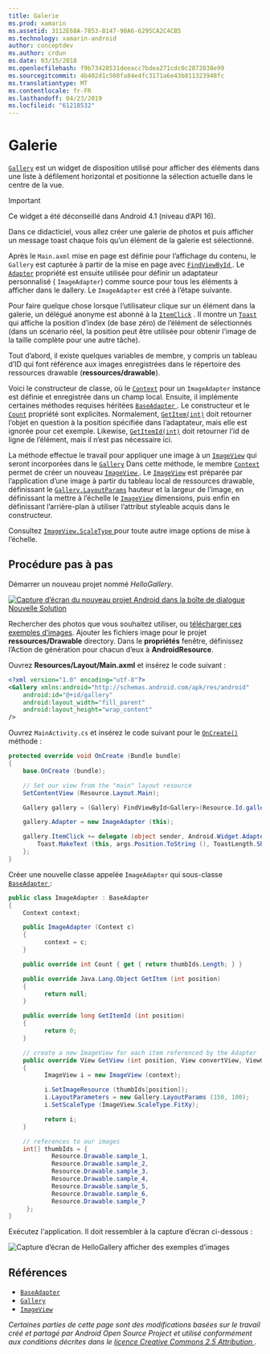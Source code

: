 ```yaml
---
title: Galerie
ms.prod: xamarin
ms.assetid: 3112E68A-7853-B147-90A6-6295CA2C4CB5
ms.technology: xamarin-android
author: conceptdev
ms.author: crdun
ms.date: 03/15/2018
ms.openlocfilehash: f9b73428531deeacc7bdea271cdc0c2872038e99
ms.sourcegitcommit: 4b402d1c508fa84e4fc3171a6e43b811323948fc
ms.translationtype: MT
ms.contentlocale: fr-FR
ms.lasthandoff: 04/23/2019
ms.locfileid: "61218532"
---
```

# <a name="gallery"></a>Galerie

[`Gallery`](https://developer.xamarin.com/api/type/Android.Widget.Gallery/) est un widget de disposition utilisé pour afficher des éléments dans une liste à défilement horizontal et positionne la sélection actuelle dans le centre de la vue.

> [!IMPORTANT]
> Ce widget a été déconseillé dans Android 4.1 (niveau d’API 16). 

Dans ce didacticiel, vous allez créer une galerie de photos et puis afficher un message toast chaque fois qu’un élément de la galerie est sélectionné.

Après le `Main.axml` mise en page est définie pour l’affichage du contenu, le `Gallery` est capturée à partir de la mise en page avec [ `FindViewById` ](https://developer.xamarin.com/api/member/Android.App.Activity.FindViewById/p/System.Int32/).
Le [`Adapter`](https://developer.xamarin.com/api/property/Android.Widget.AdapterView.RawAdapter/)
propriété est ensuite utilisée pour définir un adaptateur personnalisé ( `ImageAdapter`) comme source pour tous les éléments à afficher dans le dallery. Le `ImageAdapter` est créé à l’étape suivante.

Pour faire quelque chose lorsque l’utilisateur clique sur un élément dans la galerie, un délégué anonyme est abonné à la [`ItemClick`](https://developer.xamarin.com/api/event/Android.Widget.AdapterView.ItemClick/)
. Il montre un [`Toast`](https://developer.xamarin.com/api/type/Android.Widget.Toast/)
qui affiche la position d’index (de base zéro) de l’élément de sélectionnés (dans un scénario réel, la position peut être utilisée pour obtenir l’image de la taille complète pour une autre tâche).

Tout d’abord, il existe quelques variables de membre, y compris un tableau d’ID qui font référence aux images enregistrées dans le répertoire des ressources drawable (**ressources/drawable**).

Voici le constructeur de classe, où le [`Context`](https://developer.xamarin.com/api/type/Android.Content.Context/)
pour un `ImageAdapter` instance est définie et enregistrée dans un champ local.
Ensuite, il implémente certaines méthodes requises héritées [ `BaseAdapter` ](https://developer.xamarin.com/api/type/Android.Widget.BaseAdapter/).
Le constructeur et le [`Count`](https://developer.xamarin.com/api/property/Android.Widget.BaseAdapter.Count/)
propriété sont explicites. Normalement, [`GetItem(int)`](https://developer.xamarin.com/api/member/Android.Widget.BaseAdapter.GetItem/p/System.Int32/)
doit retourner l’objet en question à la position spécifiée dans l’adaptateur, mais elle est ignorée pour cet exemple. Likewise, [`GetItemId(int)`](https://developer.xamarin.com/api/member/Android.Widget.BaseAdapter.GetItemId/p/System.Int32/)
doit retourner l’id de ligne de l’élément, mais il n’est pas nécessaire ici.

La méthode effectue le travail pour appliquer une image à un [`ImageView`](https://developer.xamarin.com/api/type/Android.Widget.ImageView/)
qui seront incorporées dans le [`Gallery`](https://developer.xamarin.com/api/type/Android.Widget.Gallery/)
Dans cette méthode, le membre [`Context`](https://developer.xamarin.com/api/type/Android.Content.Context/)
permet de créer un nouveau [ `ImageView` ](https://developer.xamarin.com/api/type/Android.Widget.ImageView/).
Le [`ImageView`](https://developer.xamarin.com/api/type/Android.Widget.ImageView/)
est préparée par l’application d’une image à partir du tableau local de ressources drawable, définissant le [`Gallery.LayoutParams`](https://developer.xamarin.com/api/type/Android.Widget.Gallery+LayoutParams/)
hauteur et la largeur de l’image, en définissant la mettre à l’échelle le [`ImageView`](https://developer.xamarin.com/api/type/Android.Widget.ImageView/)
dimensions, puis enfin en définissant l’arrière-plan à utiliser l’attribut styleable acquis dans le constructeur.

Consultez [ `ImageView.ScaleType` ](https://developer.xamarin.com/api/type/Android.Widget.ImageView+ScaleType/) pour toute autre image options de mise à l’échelle.

## <a name="walkthrough"></a>Procédure pas à pas

Démarrer un nouveau projet nommé *HelloGallery*.

[![Capture d’écran du nouveau projet Android dans la boîte de dialogue Nouvelle Solution](gallery-images/hellogallery1-sml.png)](gallery-images/hellogallery1.png#lightbox)

Rechercher des photos que vous souhaitez utiliser, ou [télécharger ces exemples d’images](https://developer.android.com/shareables/sample_images.zip).
Ajouter les fichiers image pour le projet **ressources/Drawable** directory. Dans le **propriétés** fenêtre, définissez l’Action de génération pour chacun d’eux à **AndroidResource**.

Ouvrez **Resources/Layout/Main.axml** et insérez le code suivant :

```xml
<?xml version="1.0" encoding="utf-8"?>
<Gallery xmlns:android="http://schemas.android.com/apk/res/android"
    android:id="@+id/gallery"
    android:layout_width="fill_parent"
    android:layout_height="wrap_content"
/>
```

Ouvrez `MainActivity.cs` et insérez le code suivant pour le [`OnCreate()`](https://developer.xamarin.com/api/member/Android.App.Activity.OnCreate/p/Android.OS.Bundle/)
méthode :

```csharp
protected override void OnCreate (Bundle bundle)
{
    base.OnCreate (bundle);

    // Set our view from the "main" layout resource
    SetContentView (Resource.Layout.Main);

    Gallery gallery = (Gallery) FindViewById<Gallery>(Resource.Id.gallery);

    gallery.Adapter = new ImageAdapter (this);

    gallery.ItemClick += delegate (object sender, Android.Widget.AdapterView.ItemClickEventArgs args) {
        Toast.MakeText (this, args.Position.ToString (), ToastLength.Short).Show ();
    };
}
```

Créer une nouvelle classe appelée `ImageAdapter` qui sous-classe [ `BaseAdapter` ](https://developer.xamarin.com/api/type/Android.Widget.BaseAdapter/):

```csharp
public class ImageAdapter : BaseAdapter
{
    Context context;

    public ImageAdapter (Context c)
    {
          context = c;
    }

    public override int Count { get { return thumbIds.Length; } }

    public override Java.Lang.Object GetItem (int position)
    {
          return null;
    }

    public override long GetItemId (int position)
    {
          return 0;
    }

    // create a new ImageView for each item referenced by the Adapter
    public override View GetView (int position, View convertView, ViewGroup parent)
    {
          ImageView i = new ImageView (context);

          i.SetImageResource (thumbIds[position]);
          i.LayoutParameters = new Gallery.LayoutParams (150, 100);
          i.SetScaleType (ImageView.ScaleType.FitXy);

          return i;
    }

    // references to our images
    int[] thumbIds = {
            Resource.Drawable.sample_1,
            Resource.Drawable.sample_2,
            Resource.Drawable.sample_3,
            Resource.Drawable.sample_4,
            Resource.Drawable.sample_5,
            Resource.Drawable.sample_6,
            Resource.Drawable.sample_7
     };
}

```

Exécutez l'application. Il doit ressembler à la capture d’écran ci-dessous :

![Capture d’écran de HelloGallery afficher des exemples d’images](gallery-images/hellogallery3.png)



## <a name="references"></a>Références

-   [`BaseAdapter`](https://developer.xamarin.com/api/type/Android.Widget.BaseAdapter/)
-   [`Gallery`](https://developer.xamarin.com/api/type/Android.Widget.Gallery/)
-   [`ImageView`](https://developer.xamarin.com/api/type/Android.Widget.ImageView/)

*Certaines parties de cette page sont des modifications basées sur le travail créé et partagé par Android Open Source Project et utilisé conformément aux conditions décrites dans le*
[*licence Creative Commons 2.5 Attribution* ](http://creativecommons.org/licenses/by/2.5/).



